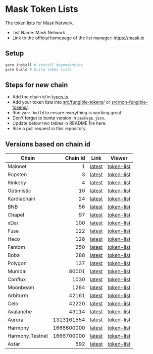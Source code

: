 # Mask Token Lists

The token lists for Mask Network.

- List Name: Mask Network
- Link to the official homepage of the list manager: <https://mask.io>

## Setup

```bash
yarn install # install dependencies
yarn build # build token lists
```

## Steps for new chain

- Add the chain id in [types.ts](src/types.ts).
- Add your token lists into [src/fungible-tokens/](src/fungible-tokens/) or [src/non-fungible-tokens/](src/non-fungible-tokens/).
- Run `yarn build` to ensure everything is working great.
- Don't forget to bump version in `package.json`.
- Update below two tables in README file here.
- Rise a pull request in this repository.

## Versions based on chain id

<!-- begin versions -->

| Chain           |   Chain Id | Link                           | Viewer                               |
| --------------- | ---------: | ------------------------------ | ------------------------------------ |
| Mainnet         |          1 | [latest][link-mainnet]         | [token-list][viewer-mainnet]         |
| Ropsten         |          3 | [latest][link-ropsten]         | [token-list][viewer-ropsten]         |
| Rinkeby         |          4 | [latest][link-rinkeby]         | [token-list][viewer-rinkeby]         |
| Optimistic      |         10 | [latest][link-optimistic]      | [token-list][viewer-optimistic]      |
| Kardiachain     |         24 | [latest][link-kardiachain]     | [token-list][viewer-kardiachain]     |
| BNB             |         56 | [latest][link-bnb]             | [token-list][viewer-bnb]             |
| Chapel          |         97 | [latest][link-chapel]          | [token-list][viewer-chapel]          |
| xDai            |        100 | [latest][link-xdai]            | [token-list][viewer-xdai]            |
| Fuse            |        122 | [latest][link-fuse]            | [token-list][viewer-fuse]            |
| Heco            |        128 | [latest][link-heco]            | [token-list][viewer-heco]            |
| Fantom          |        250 | [latest][link-fantom]          | [token-list][viewer-fantom]          |
| Boba            |        288 | [latest][link-boba]            | [token-list][viewer-boba]            |
| Polygon         |        137 | [latest][link-polygon]         | [token-list][viewer-polygon]         |
| Mumbai          |      80001 | [latest][link-mumbai]          | [token-list][viewer-mumbai]          |
| Conflux         |       1030 | [latest][link-conflux]         | [token-list][viewer-conflux]         |
| Moonbeam        |       1284 | [latest][link-moonbeam]        | [token-list][viewer-moonbeam]        |
| Arbiturm        |      42161 | [latest][link-arbiturm]        | [token-list][viewer-arbiturm]        |
| Celo            |      42220 | [latest][link-celo]            | [token-list][viewer-celo]            |
| Avalanche       |      43114 | [latest][link-avalanche]       | [token-list][viewer-avalanche]       |
| Aurora          | 1313161554 | [latest][link-aurora]          | [token-list][viewer-aurora]          |
| Harmony         | 1666600000 | [latest][link-harmony]         | [token-list][viewer-harmony]         |
| Harmony_Testnet | 1666700000 | [latest][link-harmony_testnet] | [token-list][viewer-harmony_testnet] |
| Astar           |        592 | [latest][link-astar]           | [token-list][viewer-astar]           |

[link-mainnet]: https://tokens.r2d2.to/latest/1/tokens.json
[link-ropsten]: https://tokens.r2d2.to/latest/3/tokens.json
[link-rinkeby]: https://tokens.r2d2.to/latest/4/tokens.json
[link-optimistic]: https://tokens.r2d2.to/latest/10/tokens.json
[link-kardiachain]: https://tokens.r2d2.to/latest/24/tokens.json
[link-bnb]: https://tokens.r2d2.to/latest/56/tokens.json
[link-chapel]: https://tokens.r2d2.to/latest/97/tokens.json
[link-xdai]: https://tokens.r2d2.to/latest/100/tokens.json
[link-fuse]: https://tokens.r2d2.to/latest/122/tokens.json
[link-heco]: https://tokens.r2d2.to/latest/128/tokens.json
[link-fantom]: https://tokens.r2d2.to/latest/250/tokens.json
[link-boba]: https://tokens.r2d2.to/latest/288/tokens.json
[link-polygon]: https://tokens.r2d2.to/latest/137/tokens.json
[link-mumbai]: https://tokens.r2d2.to/latest/80001/tokens.json
[link-conflux]: https://tokens.r2d2.to/latest/1030/tokens.json
[link-moonbeam]: https://tokens.r2d2.to/latest/1284/tokens.json
[link-arbiturm]: https://tokens.r2d2.to/latest/42161/tokens.json
[link-celo]: https://tokens.r2d2.to/latest/42220/tokens.json
[link-avalanche]: https://tokens.r2d2.to/latest/43114/tokens.json
[link-aurora]: https://tokens.r2d2.to/latest/1313161554/tokens.json
[link-harmony]: https://tokens.r2d2.to/latest/1666600000/tokens.json
[link-harmony_testnet]: https://tokens.r2d2.to/latest/1666700000/tokens.json
[link-astar]: https://tokens.r2d2.to/latest/592/tokens.json
[viewer-mainnet]: https://tokenlists.org/token-list?url=https://tokens.r2d2.to/latest/1/tokens.json
[viewer-ropsten]: https://tokenlists.org/token-list?url=https://tokens.r2d2.to/latest/3/tokens.json
[viewer-rinkeby]: https://tokenlists.org/token-list?url=https://tokens.r2d2.to/latest/4/tokens.json
[viewer-optimistic]: https://tokenlists.org/token-list?url=https://tokens.r2d2.to/latest/10/tokens.json
[viewer-kardiachain]: https://tokenlists.org/token-list?url=https://tokens.r2d2.to/latest/24/tokens.json
[viewer-bnb]: https://tokenlists.org/token-list?url=https://tokens.r2d2.to/latest/56/tokens.json
[viewer-chapel]: https://tokenlists.org/token-list?url=https://tokens.r2d2.to/latest/97/tokens.json
[viewer-xdai]: https://tokenlists.org/token-list?url=https://tokens.r2d2.to/latest/100/tokens.json
[viewer-fuse]: https://tokenlists.org/token-list?url=https://tokens.r2d2.to/latest/122/tokens.json
[viewer-heco]: https://tokenlists.org/token-list?url=https://tokens.r2d2.to/latest/128/tokens.json
[viewer-fantom]: https://tokenlists.org/token-list?url=https://tokens.r2d2.to/latest/250/tokens.json
[viewer-boba]: https://tokenlists.org/token-list?url=https://tokens.r2d2.to/latest/288/tokens.json
[viewer-polygon]: https://tokenlists.org/token-list?url=https://tokens.r2d2.to/latest/137/tokens.json
[viewer-mumbai]: https://tokenlists.org/token-list?url=https://tokens.r2d2.to/latest/80001/tokens.json
[viewer-conflux]: https://tokenlists.org/token-list?url=https://tokens.r2d2.to/latest/1030/tokens.json
[viewer-moonbeam]: https://tokenlists.org/token-list?url=https://tokens.r2d2.to/latest/1284/tokens.json
[viewer-arbiturm]: https://tokenlists.org/token-list?url=https://tokens.r2d2.to/latest/42161/tokens.json
[viewer-celo]: https://tokenlists.org/token-list?url=https://tokens.r2d2.to/latest/42220/tokens.json
[viewer-avalanche]: https://tokenlists.org/token-list?url=https://tokens.r2d2.to/latest/43114/tokens.json
[viewer-aurora]: https://tokenlists.org/token-list?url=https://tokens.r2d2.to/latest/1313161554/tokens.json
[viewer-harmony]: https://tokenlists.org/token-list?url=https://tokens.r2d2.to/latest/1666600000/tokens.json
[viewer-harmony_testnet]: https://tokenlists.org/token-list?url=https://tokens.r2d2.to/latest/1666700000/tokens.json
[viewer-astar]: https://tokenlists.org/token-list?url=https://tokens.r2d2.to/latest/592/tokens.json

<!-- end versions -->
